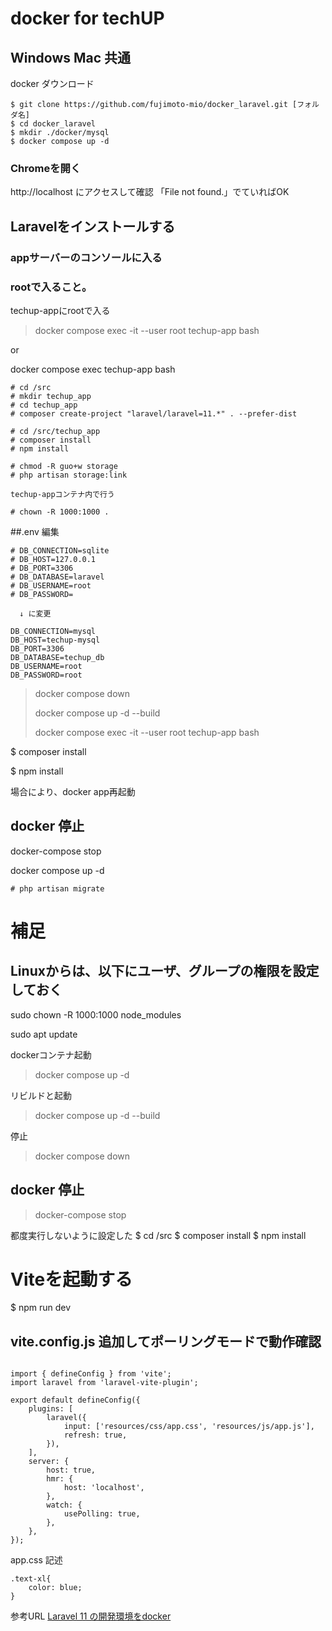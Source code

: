 # docker for techUP 
## Windows Mac 共通
docker ダウンロード
```
$ git clone https://github.com/fujimoto-mio/docker_laravel.git [フォルダ名]
$ cd docker_laravel
$ mkdir ./docker/mysql
$ docker compose up -d
```
### Chromeを開く
http://localhost
にアクセスして確認
「File not found.」でていればOK

## Laravelをインストールする
### appサーバーのコンソールに入る
### rootで入ること。

techup-appにrootで入る

> docker compose exec -it --user root techup-app bash

or 

docker compose exec techup-app bash

```
# cd /src
# mkdir techup_app
# cd techup_app
# composer create-project "laravel/laravel=11.*" . --prefer-dist
```
```
# cd /src/techup_app
# composer install
# npm install
```

```
# chmod -R guo+w storage
# php artisan storage:link
```
```
techup-appコンテナ内で行う

# chown -R 1000:1000 .
```

##.env 編集
```
# DB_CONNECTION=sqlite
# DB_HOST=127.0.0.1
# DB_PORT=3306
# DB_DATABASE=laravel
# DB_USERNAME=root
# DB_PASSWORD=

  ↓ に変更
  
DB_CONNECTION=mysql
DB_HOST=techup-mysql
DB_PORT=3306
DB_DATABASE=techup_db
DB_USERNAME=root
DB_PASSWORD=root

```

> docker compose down
> 
> docker compose up -d --build
> 
> docker compose exec -it --user root techup-app bash
> 
$ composer install

$ npm install


場合により、docker app再起動
## docker 停止
docker-compose stop

docker compose up -d

```
# php artisan migrate
```



# 補足
## Linuxからは、以下にユーザ、グループの権限を設定しておく
sudo chown -R 1000:1000 node_modules

sudo apt update

dockerコンテナ起動
> docker compose up -d

リビルドと起動
> docker compose up -d --build

停止
> docker compose down

## docker 停止
> docker-compose stop



都度実行しないように設定した
$ cd /src
$ composer install
$ npm install

# Viteを起動する
$ npm run dev

## vite.config.js 追加してポーリングモードで動作確認
```aiignore

import { defineConfig } from 'vite';
import laravel from 'laravel-vite-plugin';

export default defineConfig({
    plugins: [
        laravel({
            input: ['resources/css/app.css', 'resources/js/app.js'],
            refresh: true,
        }),
    ],
    server: {
        host: true,
        hmr: {
            host: 'localhost',
        },
        watch: {
            usePolling: true,
        },
    },
});

```
app.css 記述
```aiignore
.text-xl{
    color: blue;
}
```

参考URL
<a href="https://qiita.com/hitotch/items/2e816bc1423d00562dc2">Laravel 11 の開発環境をdocker</a>

